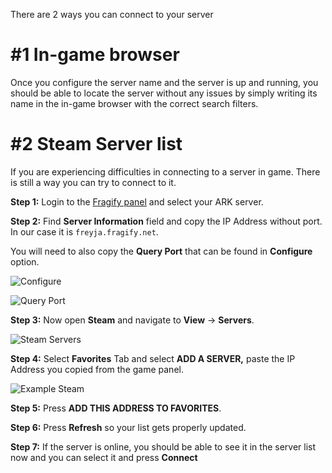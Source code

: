 There are 2 ways you can connect to your server

# #1 In-game browser

Once you configure the server name and the server is up and running, you should be able to locate the server without any issues by simply writing its name in the in-game browser with the correct search filters.

# #2 Steam Server list

If you are experiencing difficulties in connecting to a server in game. There is still a way you can try to connect to it.

**Step 1:** Login to the [Fragify panel](https://panel.fragify.net/auth/login) and select your ARK server.

**Step 2:** Find **Server Information** field and copy the IP Address without port. In our case it is `freyja.fragify.net`.

You will need to also copy the **Query Port** that can be found in **Configure** option. 

![Configure](../images/configure.png)

![Query Port](../images/query-port.png)

**Step 3:** Now open **Steam** and navigate to **View** → **Servers**.

![Steam Servers](../images/steam-servers.png)

**Step 4:** Select **Favorites** Tab and select **ADD A SERVER,** paste the IP Address you copied from the game panel.  

![Example Steam](../images/example-steam.png)

**Step 5:** Press **ADD THIS ADDRESS TO FAVORITES**.

**Step 6:** Press **Refresh** so your list gets properly updated.  

**Step 7:** If the server is online, you should be able to see it in the server list now and you can select it and press **Connect**